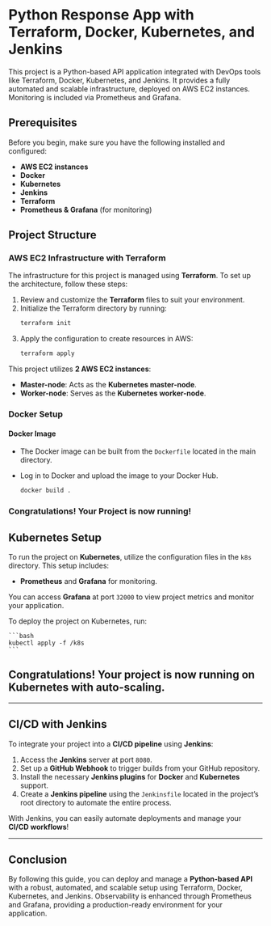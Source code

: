 # Python Response App with Terraform, Docker, Kubernetes, and Jenkins

This project is a Python-based API application integrated with DevOps tools like Terraform, Docker, Kubernetes, and Jenkins. It provides a fully automated and scalable infrastructure, deployed on AWS EC2 instances. Monitoring is included via Prometheus and Grafana.

## Prerequisites

Before you begin, make sure you have the following installed and configured:

- **AWS EC2 instances**
- **Docker**
- **Kubernetes**
- **Jenkins**
- **Terraform**
- **Prometheus & Grafana** (for monitoring)

## Project Structure

### AWS EC2 Infrastructure with Terraform

The infrastructure for this project is managed using **Terraform**. To set up the architecture, follow these steps:

1. Review and customize the **Terraform** files to suit your environment.
2. Initialize the Terraform directory by running:
    ```bash
    terraform init
    ```
3. Apply the configuration to create resources in AWS:
    ```bash
    terraform apply
    ```

This project utilizes **2 AWS EC2 instances**:

- **Master-node**: Acts as the **Kubernetes master-node**.
- **Worker-node**: Serves as the **Kubernetes worker-node**.

### Docker Setup

#### Docker Image

- The Docker image can be built from the `Dockerfile` located in the main directory.
- Log in to Docker and upload the image to your Docker Hub.

    ```bash
    docker build .
    ```

### Congratulations! Your Project is now running!

## Kubernetes Setup

To run the project on **Kubernetes**, utilize the configuration files in the `k8s` directory. This setup includes:

- **Prometheus** and **Grafana** for monitoring.

You can access **Grafana** at port `32000` to view project metrics and monitor your application.

To deploy the project on Kubernetes, run:


    ```bash
    kubectl apply -f /k8s
    ```

## Congratulations! Your project is now running on Kubernetes with auto-scaling.

---

## CI/CD with Jenkins

To integrate your project into a **CI/CD pipeline** using **Jenkins**:

1. Access the **Jenkins** server at port `8080`.
2. Set up a **GitHub Webhook** to trigger builds from your GitHub repository.
3. Install the necessary **Jenkins plugins** for **Docker** and **Kubernetes** support.
4. Create a **Jenkins pipeline** using the `Jenkinsfile` located in the project’s root directory to automate the entire process.

With Jenkins, you can easily automate deployments and manage your **CI/CD workflows**!

---

## Conclusion

By following this guide, you can deploy and manage a **Python-based API** with a robust, automated, and scalable setup using Terraform, Docker, Kubernetes, and Jenkins. Observability is enhanced through Prometheus and Grafana, providing a production-ready environment for your application.
